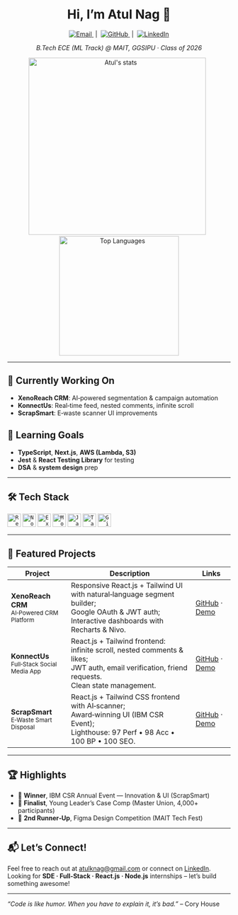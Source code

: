 <!--
  README.md for Atul Nag
  Dark‑themed GitHub stats and updated layout
-->

<h1 align="center">Hi, I’m Atul Nag 👋</h1>

<p align="center">
  <a href="mailto:atulknag@gmail.com">
    <img src="https://img.shields.io/badge/atulknag@gmail.com-c14438?style=flat&logo=Gmail&logoColor=white" alt="Email"/>
  </a>
  &nbsp;|&nbsp;
  <a href="https://github.com/atul-10-01">
    <img src="https://img.shields.io/badge/GitHub-000?style=flat&logo=github&logoColor=white" alt="GitHub"/>
  </a>
  &nbsp;|&nbsp;
  <a href="https://www.linkedin.com/in/atul-nag-935233303/">
    <img src="https://img.shields.io/badge/LinkedIn-0A66C2?style=flat&logo=linkedin&logoColor=white" alt="LinkedIn"/>
  </a>
</p>

<p align="center"><em>B.Tech ECE (ML Track) @ MAIT, GGSIPU · Class of 2026</em></p>

<div align="center">
  <img src="https://github-readme-stats.vercel.app/api?username=atul-10-01&show_icons=true&hide_border=true&theme=dark" 
       alt="Atul's stats" width="400"/>
  &nbsp;
  <img src="https://github-readme-stats.vercel.app/api/top-langs/?username=atul-10-01&layout=compact&hide_border=true&theme=dark" 
       alt="Top Languages" width="270"/>
</div>

---

## 🌱 Currently Working On
- **XenoReach CRM**: AI‑powered segmentation & campaign automation  
- **KonnectUs**: Real‑time feed, nested comments, infinite scroll  
- **ScrapSmart**: E‑waste scanner UI improvements  

## 🎯 Learning Goals
- **TypeScript**, **Next.js**, **AWS (Lambda, S3)**  
- **Jest** & **React Testing Library** for testing  
- **DSA** & **system design** prep  

---

## 🛠 Tech Stack

<code><img height="30" src="https://cdn.jsdelivr.net/gh/devicons/devicon/icons/react/react-original.svg" alt="React.js"/></code>
<code><img height="30" src="https://cdn.jsdelivr.net/gh/devicons/devicon/icons/nodejs/nodejs-original.svg" alt="Node.js"/></code>
<code><img height="30" src="https://cdn.jsdelivr.net/gh/devicons/devicon/icons/express/express-original.svg" alt="Express.js"/></code>
<code><img height="30" src="https://cdn.jsdelivr.net/gh/devicons/devicon/icons/mongodb/mongodb-original.svg" alt="MongoDB"/></code>
<code><img height="30" src="https://cdn.jsdelivr.net/gh/devicons/devicon/icons/javascript/javascript-original.svg" alt="JavaScript"/></code>
<code><img height="30" src="https://cdn.jsdelivr.net/gh/devicons/devicon/icons/tailwindcss/tailwindcss-plain.svg" alt="Tailwind CSS"/></code>
<code><img height="30" src="https://cdn.jsdelivr.net/gh/devicons/devicon/icons/git/git-original.svg" alt="Git"/></code>

---

## 🚀 Featured Projects

| Project | Description | Links |
| ------- | ----------- | ----- |
| **XenoReach CRM**<br><sub>AI‑Powered CRM Platform</sub> | Responsive React.js + Tailwind UI with natural‑language segment builder;<br>Google OAuth & JWT auth;<br>Interactive dashboards with Recharts & Nivo. | [GitHub](https://github.com/atul-10-01/XenoReach-CRM) · [Demo](https://xeno-reach-crm.vercel.app) |
| **KonnectUs**<br><sub>Full‑Stack Social Media App</sub> | React.js + Tailwind frontend: infinite scroll, nested comments & likes;<br>JWT auth, email verification, friend requests.<br>Clean state management. | [GitHub](https://github.com/atul-10-01/KonnectUs) · [Demo](https://konnect-us-theta.vercel.app/) |
| **ScrapSmart**<br><sub>E‑Waste Smart Disposal</sub> | React.js + Tailwind CSS frontend with AI‑scanner;<br>Award‑winning UI (IBM CSR Event);<br>Lighthouse: 97 Perf • 98 Acc • 100 BP • 100 SEO. | [GitHub](https://github.com/atul-10-01/ScrapSmart) · [Demo](https://scrap-smart.vercel.app) |

---

## 🏆 Highlights
- 🥇 **Winner**, IBM CSR Annual Event — Innovation & UI (ScrapSmart)  
- 🏅 **Finalist**, Young Leader’s Case Comp (Master Union, 4,000+ participants)  
- 🎨 **2nd Runner‑Up**, Figma Design Competition (MAIT Tech Fest)  

---

## 📬 Let’s Connect!
Feel free to reach out at [atulknag@gmail.com](mailto:atulknag@gmail.com) or connect on [LinkedIn](https://www.linkedin.com/in/atul-nag-935233303/).  
Looking for **SDE · Full‑Stack · React.js · Node.js** internships – let’s build something awesome!  


---

_“Code is like humor. When you have to explain it, it’s bad.”_ – Cory House  
